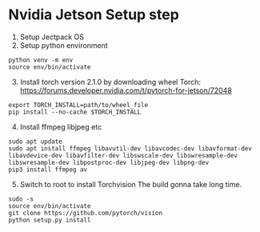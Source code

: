 # Nvidia Jetson Setup step
1. Setup Jectpack OS 
2. Setup python environment
```
python venv -m env
source env/bin/activate
``` 
3. Install torch version 2.1.0 by downloading wheel
Torch: https://forums.developer.nvidia.com/t/pytorch-for-jetson/72048 
```
export TORCH_INSTALL=path/to/wheel_file
pip install --no-cache $TORCH_INSTALL
```
4. Install ffmpeg libjpeg etc
```
sudo apt update
sudo apt install ffmpeg libavutil-dev libavcodec-dev libavformat-dev libavdevice-dev libavfilter-dev libswscale-dev libswresample-dev libswresample-dev libpostproc-dev libjpeg-dev libpng-dev
pip3 install ffmpeg av
```
5. Switch to root to install Torchvision
The build gonna take long time.
```
sudo -s
source env/bin/activate
git clone https://github.com/pytorch/vision
python setup.py install
```